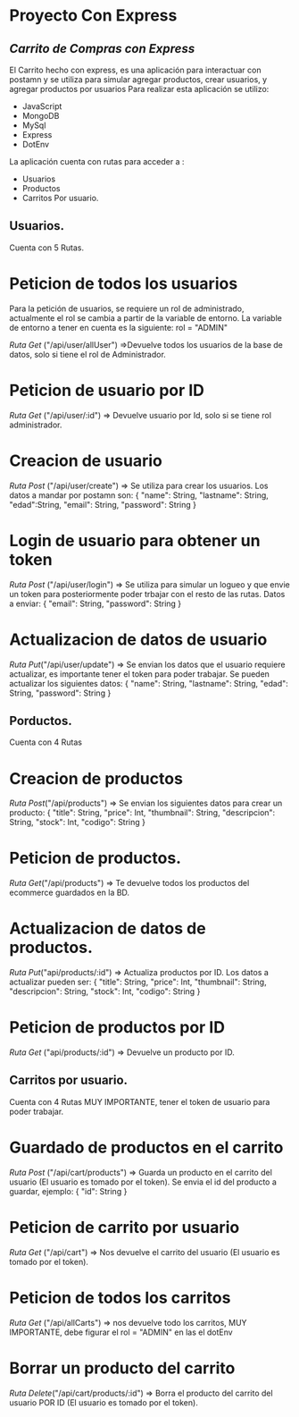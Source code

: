 # Proyecto Con Express

## _Carrito de Compras con Express_
El Carrito hecho con express, es una aplicación para interactuar con postamn y se utiliza para simular agregar productos, crear usuarios, y agregar productos por usuarios Para realizar esta aplicación se utilizo:

- JavaScript
- MongoDB
- MySql
- Express
- DotEnv

La aplicación cuenta con rutas para acceder a :

- Usuarios
- Productos
- Carritos Por usuario.

## Usuarios.

Cuenta con 5 Rutas.

# Peticion de todos los usuarios

Para la petición de usuarios, se requiere un rol de administrado, actualmente el rol se cambia a partir de la variable de entorno. La variable de entorno a tener en cuenta es la siguiente: rol = "ADMIN"

_Ruta Get_ ("/api/user/allUser") =>Devuelve todos los usuarios de la base de datos, solo si tiene el rol de
Administrador.

# Peticion de usuario por ID

_Ruta Get_ ("/api/user/:id") => Devuelve usuario por Id, solo si se tiene rol
administrador.

# Creacion de usuario

_Ruta Post_ ("/api/user/create") => Se utiliza para crear los usuarios. Los
datos a mandar por postamn son: { "name": String, "lastname": String,
"edad":String, "email": String, "password": String }

# Login de usuario para obtener un token

_Ruta Post_ ("/api/user/login") => Se utiliza para simular un logueo y que envie un token para posteriormente poder trbajar con el resto de las rutas. 
Datos a enviar: { "email": String, "password": String }

# Actualizacion de datos de usuario

_Ruta Put_("/api/user/update") => Se envian los datos que el usuario requiere actualizar, es importante tener el token para poder trabajar. Se pueden actualizar los siguientes datos: { "name": String, "lastname": String, "edad": String, "password": String }

## Porductos.

Cuenta con 4 Rutas

# Creacion de productos 
_Ruta Post_("/api/products") => Se envian los siguientes datos para crear un producto: { "title": String, "price": Int, "thumbnail": String, "descripcion": String, "stock": Int, "codigo": String }

# Peticion de productos.

_Ruta Get_("/api/products") => Te devuelve todos los productos del ecommerce
guardados en la BD.

# Actualizacion de datos de productos.

_Ruta Put_("api/products/:id") => Actualiza productos por ID. Los datos a
actualizar pueden ser: { "title": String, "price": Int, "thumbnail": String,
"descripcion": String, "stock": Int, "codigo": String }

# Peticion de productos por ID

_Ruta Get_ ("api/products/:id") => Devuelve un producto por ID.

## Carritos por usuario.

Cuenta con 4 Rutas MUY IMPORTANTE, tener el token de usuario para poder
trabajar.

# Guardado de productos en el carrito

_Ruta Post_ ("/api/cart/products") => Guarda un producto en el carrito del
usuario (El usuario es tomado por el token). Se envia el id del producto a
guardar, ejemplo: { "id": String }

# Peticion de carrito por usuario

_Ruta Get_ ("/api/cart") => Nos devuelve el carrito del usuario (El usuario es
tomado por el token).

# Peticion de todos los carritos

_Ruta Get_ ("/api/allCarts") => nos devuelve todo los carritos, MUY IMPORTANTE,
debe figurar el rol = "ADMIN" en las el dotEnv

# Borrar un producto del carrito

_Ruta Delete_("/api/cart/products/:id") => Borra el producto del carrito del
usuario POR ID (El usuario es tomado por el token).
